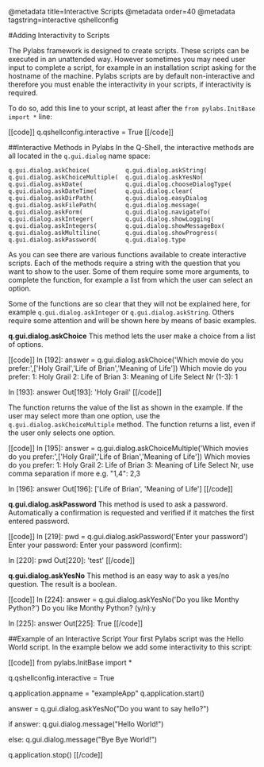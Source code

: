 @metadata title=Interactive Scripts
@metadata order=40
@metadata tagstring=interactive qshellconfig


#Adding Interactivity to Scripts

The Pylabs framework is designed to create scripts. These scripts can be executed in an unattended way. However sometimes you may need user input to complete a script, for example in an installation script asking for the hostname of the machine.
Pylabs scripts are by default non-interactive and therefore you must enable the interactivity in your scripts, if interactivity is required.

To do so, add this line to your script, at least after the `from pylabs.InitBase import *` line:

[[code]]
q.qshellconfig.interactive = True
[[/code]]


##Interactive Methods in Pylabs
In the Q-Shell, the interactive methods are all located in the `q.gui.dialog` name space:

    q.gui.dialog.askChoice(          q.gui.dialog.askString(
    q.gui.dialog.askChoiceMultiple(  q.gui.dialog.askYesNo(
    q.gui.dialog.askDate(            q.gui.dialog.chooseDialogType(
    q.gui.dialog.askDateTime(        q.gui.dialog.clear(
    q.gui.dialog.askDirPath(         q.gui.dialog.easyDialog
    q.gui.dialog.askFilePath(        q.gui.dialog.message(
    q.gui.dialog.askForm(            q.gui.dialog.navigateTo(
    q.gui.dialog.askInteger(         q.gui.dialog.showLogging(
    q.gui.dialog.askIntegers(        q.gui.dialog.showMessageBox(
    q.gui.dialog.askMultiline(       q.gui.dialog.showProgress(
    q.gui.dialog.askPassword(        q.gui.dialog.type
    
As you can see there are various functions available to create interactive scripts. 
Each of the methods require a string with the question that you want to show to the user. Some of them require some more arguments, to complete the function, for example a list from which the user can select an option.

Some of the functions are so clear that they will not be explained here, for example `q.gui.dialog.askInteger` or `q.gui.dialog.askString`. Others require some attention and will be shown here by means of basic examples.

**q.gui.dialog.askChoice**
This method lets the user make a choice from a list of options.

[[code]]
In [192]: answer = q.gui.dialog.askChoice('Which movie do you prefer:',['Holy Grail','Life of Brian','Meaning of Life'])
 Which movie do you prefer:
    1: Holy Grail
    2: Life of Brian
    3: Meaning of Life
    Select Nr (1-3): 1

In [193]: answer
Out[193]: 'Holy Grail'
[[/code]]

The function returns the value of the list as shown in the example.
If the user may select more than one option, use the `q.gui.dialog.askChoiceMultiple` method. The function returns a list, even if the user only selects one option.

[[code]]
In [195]: answer = q.gui.dialog.askChoiceMultiple('Which movies do you prefer:',['Holy Grail','Life of Brian','Meaning of Life'])
 Which movies do you prefer:
    1: Holy Grail
    2: Life of Brian
    3: Meaning of Life
    Select Nr, use comma separation if more e.g. "1,4": 2,3

In [196]: answer
Out[196]: ['Life of Brian', 'Meaning of Life']
[[/code]]

**q.gui.dialog.askPassword**
This method is used to ask a password. Automatically a confirmation is requested and verified if it matches the first entered password. 

[[code]]
In [219]: pwd = q.gui.dialog.askPassword('Enter your password')
Enter your password: 
Enter your password (confirm): 

In [220]: pwd
Out[220]: 'test'
[[/code]]

**q.gui.dialog.askYesNo**
This method is an easy way to ask a yes/no question. The result is a boolean.

[[code]]
In [224]: answer = q.gui.dialog.askYesNo('Do you like Monthy Python?')
Do you like Monthy Python? (y/n):y

In [225]: answer
Out[225]: True
[[/code]] 


##Example of an Interactive Script
Your first Pylabs script was the Hello World script. In the example below we add some interactivity to this script:

[[code]]
from pylabs.InitBase import *

q.qshellconfig.interactive = True
 
q.application.appname = "exampleApp"
q.application.start()

answer = q.gui.dialog.askYesNo("Do you want to say hello?")
 
if answer:
    q.gui.dialog.message("Hello World!")
 
else:
    q.gui.dialog.message("Bye Bye World!")
 
q.application.stop()
[[/code]]
